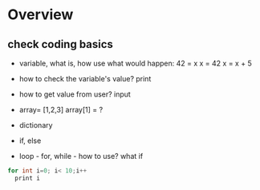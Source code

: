 # Overview
## check coding basics

* variable, what is, how use
what would happen:
42 = x
x = 42
x = x + 5

* how to check the variable's value? print

* how to get value from user? input

* array= [1,2,3]
array[1] = ?

* dictionary

* if, else

* loop - for, while - how to use? what if
````java
for int i=0; i< 10;i++
  print i
````


